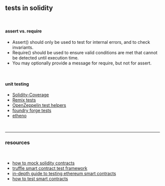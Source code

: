 ## tests in solidity

<br>

#### assert vs. require

* Assert() should only be used to test for internal errors, and to check invariants.
* Require() should be used to ensure valid conditions are met that cannot be detected until execution time.
* You may optionally provide a message for require, but not for assert.

<br>

#### unit testing


* [Solidity-Coverage](https://github.com/sc-forks/solidity-coverage)
* [Remix tests](https://github.com/ethereum/remix-project/tree/master/libs/remix-tests)
* [OpenZeppelin test helpers](https://github.com/OpenZeppelin/openzeppelin-test-helpers)
* [foundry forge tests](https://github.com/foundry-rs/foundry/tree/master/forge)
* [etheno](https://github.com/crytic/etheno)



<br>

---

### resources

<br>

* [how to mock solidity contracts](https://ethereum.org/en/developers/tutorials/how-to-mock-solidity-contracts-for-testing/)
* [truffle smart contract test framework](https://ethereum.org/en/developers/tutorials/how-to-mock-solidity-contracts-for-testing/)
* [in-depth guide to testing ethereum smart contracts](https://iamdefinitelyahuman.medium.com/an-in-depth-guide-to-testing-ethereum-smart-contracts-2e41b2770297)
* [how to test smart contracts](https://betterprogramming.pub/how-to-test-ethereum-smart-contracts-35abc8fa199d)
